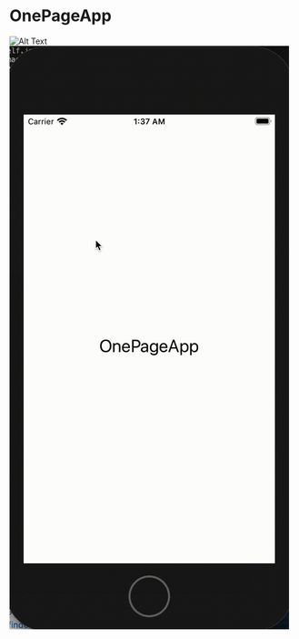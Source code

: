 # OnePageApp

![Alt Text](https://github.com/UladzimirKulakou/OnePageApp/blob/main/1-2.gif)
![Alt Text](https://github.com/UladzimirKulakou/OnePageApp/blob/main/1.gif)
